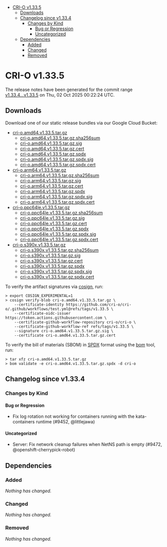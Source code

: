 - [CRI-O v1.33.5](#cri-o-v1335)
  - [Downloads](#downloads)
  - [Changelog since v1.33.4](#changelog-since-v1334)
    - [Changes by Kind](#changes-by-kind)
      - [Bug or Regression](#bug-or-regression)
      - [Uncategorized](#uncategorized)
  - [Dependencies](#dependencies)
    - [Added](#added)
    - [Changed](#changed)
    - [Removed](#removed)

# CRI-O v1.33.5

The release notes have been generated for the commit range
[v1.33.4...v1.33.5](https://github.com/cri-o/cri-o/compare/v1.33.4...v1.33.5) on Thu, 02 Oct 2025 00:22:24 UTC.

## Downloads

Download one of our static release bundles via our Google Cloud Bucket:

- [cri-o.amd64.v1.33.5.tar.gz](https://storage.googleapis.com/cri-o/artifacts/cri-o.amd64.v1.33.5.tar.gz)
  - [cri-o.amd64.v1.33.5.tar.gz.sha256sum](https://storage.googleapis.com/cri-o/artifacts/cri-o.amd64.v1.33.5.tar.gz.sha256sum)
  - [cri-o.amd64.v1.33.5.tar.gz.sig](https://storage.googleapis.com/cri-o/artifacts/cri-o.amd64.v1.33.5.tar.gz.sig)
  - [cri-o.amd64.v1.33.5.tar.gz.cert](https://storage.googleapis.com/cri-o/artifacts/cri-o.amd64.v1.33.5.tar.gz.cert)
  - [cri-o.amd64.v1.33.5.tar.gz.spdx](https://storage.googleapis.com/cri-o/artifacts/cri-o.amd64.v1.33.5.tar.gz.spdx)
  - [cri-o.amd64.v1.33.5.tar.gz.spdx.sig](https://storage.googleapis.com/cri-o/artifacts/cri-o.amd64.v1.33.5.tar.gz.spdx.sig)
  - [cri-o.amd64.v1.33.5.tar.gz.spdx.cert](https://storage.googleapis.com/cri-o/artifacts/cri-o.amd64.v1.33.5.tar.gz.spdx.cert)
- [cri-o.arm64.v1.33.5.tar.gz](https://storage.googleapis.com/cri-o/artifacts/cri-o.arm64.v1.33.5.tar.gz)
  - [cri-o.arm64.v1.33.5.tar.gz.sha256sum](https://storage.googleapis.com/cri-o/artifacts/cri-o.arm64.v1.33.5.tar.gz.sha256sum)
  - [cri-o.arm64.v1.33.5.tar.gz.sig](https://storage.googleapis.com/cri-o/artifacts/cri-o.arm64.v1.33.5.tar.gz.sig)
  - [cri-o.arm64.v1.33.5.tar.gz.cert](https://storage.googleapis.com/cri-o/artifacts/cri-o.arm64.v1.33.5.tar.gz.cert)
  - [cri-o.arm64.v1.33.5.tar.gz.spdx](https://storage.googleapis.com/cri-o/artifacts/cri-o.arm64.v1.33.5.tar.gz.spdx)
  - [cri-o.arm64.v1.33.5.tar.gz.spdx.sig](https://storage.googleapis.com/cri-o/artifacts/cri-o.arm64.v1.33.5.tar.gz.spdx.sig)
  - [cri-o.arm64.v1.33.5.tar.gz.spdx.cert](https://storage.googleapis.com/cri-o/artifacts/cri-o.arm64.v1.33.5.tar.gz.spdx.cert)
- [cri-o.ppc64le.v1.33.5.tar.gz](https://storage.googleapis.com/cri-o/artifacts/cri-o.ppc64le.v1.33.5.tar.gz)
  - [cri-o.ppc64le.v1.33.5.tar.gz.sha256sum](https://storage.googleapis.com/cri-o/artifacts/cri-o.ppc64le.v1.33.5.tar.gz.sha256sum)
  - [cri-o.ppc64le.v1.33.5.tar.gz.sig](https://storage.googleapis.com/cri-o/artifacts/cri-o.ppc64le.v1.33.5.tar.gz.sig)
  - [cri-o.ppc64le.v1.33.5.tar.gz.cert](https://storage.googleapis.com/cri-o/artifacts/cri-o.ppc64le.v1.33.5.tar.gz.cert)
  - [cri-o.ppc64le.v1.33.5.tar.gz.spdx](https://storage.googleapis.com/cri-o/artifacts/cri-o.ppc64le.v1.33.5.tar.gz.spdx)
  - [cri-o.ppc64le.v1.33.5.tar.gz.spdx.sig](https://storage.googleapis.com/cri-o/artifacts/cri-o.ppc64le.v1.33.5.tar.gz.spdx.sig)
  - [cri-o.ppc64le.v1.33.5.tar.gz.spdx.cert](https://storage.googleapis.com/cri-o/artifacts/cri-o.ppc64le.v1.33.5.tar.gz.spdx.cert)
- [cri-o.s390x.v1.33.5.tar.gz](https://storage.googleapis.com/cri-o/artifacts/cri-o.s390x.v1.33.5.tar.gz)
  - [cri-o.s390x.v1.33.5.tar.gz.sha256sum](https://storage.googleapis.com/cri-o/artifacts/cri-o.s390x.v1.33.5.tar.gz.sha256sum)
  - [cri-o.s390x.v1.33.5.tar.gz.sig](https://storage.googleapis.com/cri-o/artifacts/cri-o.s390x.v1.33.5.tar.gz.sig)
  - [cri-o.s390x.v1.33.5.tar.gz.cert](https://storage.googleapis.com/cri-o/artifacts/cri-o.s390x.v1.33.5.tar.gz.cert)
  - [cri-o.s390x.v1.33.5.tar.gz.spdx](https://storage.googleapis.com/cri-o/artifacts/cri-o.s390x.v1.33.5.tar.gz.spdx)
  - [cri-o.s390x.v1.33.5.tar.gz.spdx.sig](https://storage.googleapis.com/cri-o/artifacts/cri-o.s390x.v1.33.5.tar.gz.spdx.sig)
  - [cri-o.s390x.v1.33.5.tar.gz.spdx.cert](https://storage.googleapis.com/cri-o/artifacts/cri-o.s390x.v1.33.5.tar.gz.spdx.cert)

To verify the artifact signatures via [cosign](https://github.com/sigstore/cosign), run:

```console
> export COSIGN_EXPERIMENTAL=1
> cosign verify-blob cri-o.amd64.v1.33.5.tar.gz \
    --certificate-identity https://github.com/cri-o/cri-o/.github/workflows/test.yml@refs/tags/v1.33.5 \
    --certificate-oidc-issuer https://token.actions.githubusercontent.com \
    --certificate-github-workflow-repository cri-o/cri-o \
    --certificate-github-workflow-ref refs/tags/v1.33.5 \
    --signature cri-o.amd64.v1.33.5.tar.gz.sig \
    --certificate cri-o.amd64.v1.33.5.tar.gz.cert
```

To verify the bill of materials (SBOM) in [SPDX](https://spdx.org) format using the [bom](https://sigs.k8s.io/bom) tool, run:

```console
> tar xfz cri-o.amd64.v1.33.5.tar.gz
> bom validate -e cri-o.amd64.v1.33.5.tar.gz.spdx -d cri-o
```

## Changelog since v1.33.4

### Changes by Kind

#### Bug or Regression
 - Fix log rotation not working for containers running with the kata-containers runtime (#9452, @littlejawa)

#### Uncategorized
 - Server: Fix network cleanup failures when NetNS path is empty (#9472, @openshift-cherrypick-robot)

## Dependencies

### Added
_Nothing has changed._

### Changed
_Nothing has changed._

### Removed
_Nothing has changed._
